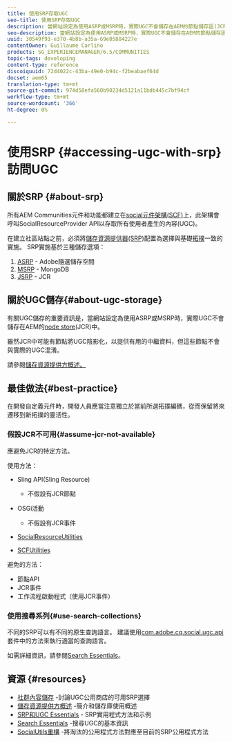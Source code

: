 ```yaml
---
title: 使用SRP存取UGC
seo-title: 使用SRP存取UGC
description: 當網站設定為使用ASRP或MSRP時，實際UGC不會儲存在AEM的節點儲存區(JCR)中
seo-description: 當網站設定為使用ASRP或MSRP時，實際UGC不會儲存在AEM的節點儲存區(JCR)中
uuid: 30549f93-e370-4b8b-a35a-69e05884227e
contentOwner: Guillaume Carlino
products: SG_EXPERIENCEMANAGER/6.5/COMMUNITIES
topic-tags: developing
content-type: reference
discoiquuid: 72d4022c-43ba-49e0-b94c-f2beabaef64d
docset: aem65
translation-type: tm+mt
source-git-commit: 974d58efa560b90234d5121a11bdb445c7bf94cf
workflow-type: tm+mt
source-wordcount: '366'
ht-degree: 0%

---
```



# 使用SRP {#accessing-ugc-with-srp}訪問UGC

## 關於SRP {#about-srp}

所有AEM Communities元件和功能都建立在[social元件架構(SCF)](/help/communities/scf.md)上，此架構會呼叫SocialResourceProvider API以存取所有使用者產生的內容(UGC)。

在建立社區站點之前，必須將[儲存資源提供器(SRP)](/help/communities/working-with-srp.md)配置為選擇與基礎[拓撲](/help/communities/topologies.md)一致的實施。 SRP實施基於三種儲存選項：

1. [ASRP](/help/communities/asrp.md)  - Adobe隨選儲存空間
1. [MSRP](/help/communities/msrp.md) - MongoDB
1. [JSRP](/help/communities/jsrp.md) - JCR

## 關於UGC儲存{#about-ugc-storage}

有關UGC儲存的重要資訊是，當網站設定為使用ASRP或MSRP時，實際UGC不會儲存在AEM的[node store](/help/sites-deploying/data-store-config.md)(JCR)中。

雖然JCR中可能有節點將UGC陰影化，以提供有用的中繼資料，但這些節點不會與實際的UGC混淆。

請參閱[儲存資源提供方概述。](/help/communities/srp.md)

## 最佳做法{#best-practice}

在開發自定義元件時，開發人員應當注意獨立於當前所選拓撲編碼，從而保留將來遷移到新拓撲的靈活性。

### 假設JCR不可用{#assume-jcr-not-available}

應避免JCR的特定方法。

使用方法：

* Sling API(Sling Resource)

   * 不假設有JCR節點

* OSGi活動

   * 不假設有JCR事件

* [SocialResourceUtilities](/help/communities/socialutils.md#socialresourceutilities-package)
* [SCFUtilities](/help/communities/socialutils.md#scfutilities-package)

避免的方法：

* 節點API
* JCR事件
* 工作流程啟動程式（使用JCR事件）

### 使用搜尋系列{#use-search-collections}

不同的SRP可以有不同的原生查詢語言。 建議使用[com.adobe.cq.social.ugc.api](https://helpx.adobe.com/experience-manager/6-5/sites/developing/using/reference-materials/javadoc/com/adobe/cq/social/ugc/api/package-summary.html)套件中的方法來執行適當的查詢語言。

如需詳細資訊，請參閱[Search Essentials](/help/communities/search-implementation.md)。

## 資源 {#resources}

* [社群內容儲存](/help/communities/working-with-srp.md) -討論UGC公用商店的可用SRP選擇
* [儲存資源提供方概述](/help/communities/srp.md) -簡介和儲存庫使用概述
* [SRP和UGC Essentials](/help/communities/srp-and-ugc.md)  - SRP實用程式方法和示例
* [Search Essentials](/help/communities/search-implementation.md) -搜尋UGC的基本資訊
* [SocialUtils重構](/help/communities/socialutils.md) -將淘汰的公用程式方法對應至目前的SRP公用程式方法

